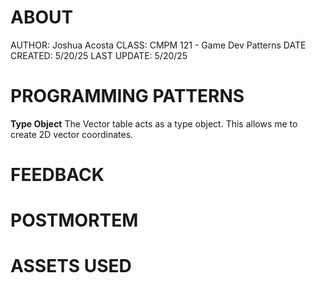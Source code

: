 # ABOUT
AUTHOR: Joshua Acosta
CLASS: CMPM 121 - Game Dev Patterns
DATE CREATED: 5/20/25
LAST UPDATE: 5/20/25

# PROGRAMMING PATTERNS
**Type Object**
The Vector table acts as a type object.
This allows me to create 2D vector coordinates.

# FEEDBACK


# POSTMORTEM


# ASSETS USED

